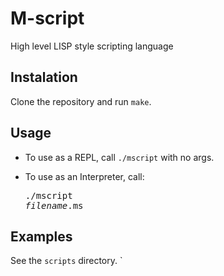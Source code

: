 # M-script

High level LISP style scripting language

## Instalation

Clone the repository and run `make`.

## Usage

* To use as a REPL, call `./mscript` with no args.

* To use as an Interpreter, call: <pre>./mscript <i>filename</i>.ms</pre>

## Examples

See the `scripts` directory.
`
